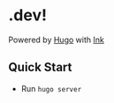 # .dev!

Powered by [Hugo](https://gohugo.io) with [Ink](https://github.com/knadh/hugo-ink)

## Quick Start

-   Run `hugo server`
